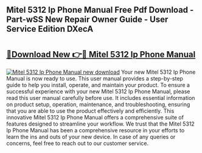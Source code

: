 ## Mitel 5312 Ip Phone Manual Free Pdf Download - Part-wSS New Repair Owner Guide - User Service Edition DXecA

# <h2><a href="http://cf18799.oget.top/?id=Mitel+5312+Ip+Phone+Manual">🔗Download New 👉🔴 Mitel 5312 Ip Phone Manual</a></h2>

[![Mitel 5312 Ip Phone Manual new download](https://i.imgur.com/5g1atiW.png)](http://cf18799.oget.top/?id=Mitel+5312+Ip+Phone+Manual)
Your new Mitel 5312 Ip Phone Manual is now ready to use. This user manual provides a step-by-step guide to help you install, operate, and maintain your product. To ensure a successful experience with your new Mitel 5312 Ip Phone Manual, please read this user manual carefully before use. It includes essential information on product setup, operation, maintenance, and troubleshooting, ensuring that you are able to use the product effectively and efficiently. This innovative Mitel 5312 Ip Phone Manual offers a comprehensive suite of features designed to streamline your workflow. We trust that the Mitel 5312 Ip Phone Manual has been a comprehensive resource in your efforts to learn the ins and outs of your new device. In case of any queries or concerns, feel free to reach out to our customer service.
